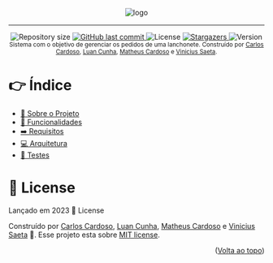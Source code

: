 <!-- Permite  a funcionalidade de voltar ao topo -->
<a name="readme-top"></a>

<!-- Titulo do projeto -->
<div align="center" style="margin-bottom: 16px">
    <img src=".github/images/logo.png" alt="logo" />
</div>

___________________________________________________

<!-- Informações visuais do projeto -->
<div align="center">
    <img alt="Repository size" src="https://img.shields.io/github/repo-size/CarlosEduAC/tech-challenge-fiap?color=009bd9">
    <a href="https://github.com/CarlosEduAC/tech-challenge-fiap/commits/main">
        <img alt="GitHub last commit" src="https://img.shields.io/github/last-commit/CarlosEduAC/tech-challenge-fiap?color=009bd9">
    </a>
    <img alt="License" src="https://img.shields.io/badge/license-MIT-009db9">
    <a href="https://github.com/CarlosEduAC/tech-challenge-fiap/stargazers">
        <img alt="Stargazers" src="https://img.shields.io/github/stars/CarlosEduAC/tech-challenge-fiap?color=009db9&logo=github">
    </a>
    <img alt="Version" src="https://img.shields.io/badge/Version-8.0-3B19E5?logo=dotnet" />
</div>

<!-- Breve descrição sobre o projeto -->

<div align="center">
  <sub>Sistema com o objetivo de gerenciar os pedidos de uma lanchonete. Construído por <a href="https://github.com/CarlosEduAC">Carlos Cardoso</a>, <a href="https://github.com/LuanPCunha">Luan Cunha</a>, <a href="https://github.com/matheusantonio">Matheus Cardoso</a> e <a href="https://github.com/vinisaeta">Vinicius Saeta</a>.
  </sub>
</div>

<!-- Tabela de conteúdo do projeto -->

# 👉 Índice

- [📝 Sobre o Projeto](docs/sobre_o_projeto.md)
- [🧮 Funcionalidades](docs/funcionalidades.md)
- [➡️ Requisitos](docs/requisitos.md)
- [💻 Arquitetura](docs/documentacao.md)
- [🔎 Testes](docs/teste.md)


# 📕 License

Lançado em 2023 📕 License

Construído por [Carlos Cardoso](https://github.com/CarlosEduAC), [Luan Cunha](https://github.com/LuanPCunha), [Matheus Cardoso](https://github.com/matheusantonio) e [Vinicius Saeta](https://github.com/vinisaeta) 🚀.
Esse projeto esta sobre [MIT license](./LICENSE).

<p align="right">(<a href="#readme-top">Volta ao topo</a>)</p>

[swaggerlogo]: .github/images/swagger.svg
[menufunc]: .github/images/func_menu.png
[customerfunc]: .github/images/func_customer.png
[shoppingcartfunc]: .github/images/func_shopping_cart.png
[checkoutfunc]: .github/images/func_checkout.png
[orderfunc]: .github/images/func_order.png
[diagramaimplantacaok8s]: .github/images/diagrama-de-implantacao-k8s.png
[visaoinfra1]: .github/images/visao-de-infraestrutura-parte-1.png
[visaoinfra2]: .github/images/visao-de-infraestrutura-parte-2.png
[visaomacro]: .github/images/visao-macro.png
